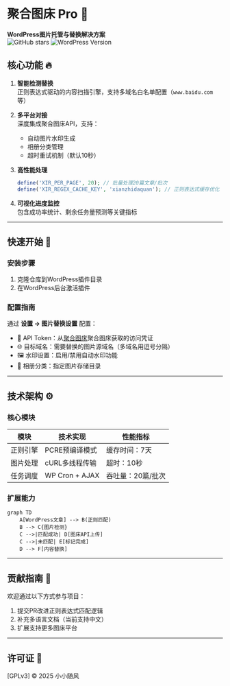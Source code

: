 # 聚合图床 Pro 🚀
**WordPress图片托管与替换解决方案**  
![GitHub stars](https://img.shields.io/github/stars/yourname/juheimg-pro) 
![WordPress Version](https://img.shields.io/wordpress/plugin/v/juheimg-pro)

## 核心功能 🔥
1. **智能检测替换**  
   正则表达式驱动的内容扫描引擎，支持多域名白名单配置（`www.baidu.com`等）
   
2. **多平台对接**  
   深度集成聚合图床API，支持：
   - 自动图片水印生成
   - 相册分类管理
   - 超时重试机制（默认10秒）

3. **高性能处理**  
   ```php
   define('XIR_PER_PAGE', 20); // 批量处理20篇文章/批次
   define('XIR_REGEX_CACHE_KEY', 'xianzhidaquan'); // 正则表达式缓存优化
   ```

4. **可视化进度监控**  
   包含成功率统计、剩余任务量预测等关键指标

---

## 快速开始 🚀
### 安装步骤
1. 克隆仓库到WordPress插件目录
2. 在WordPress后台激活插件

### 配置指南
通过 **设置 → 图片替换设置** 配置：
- 🔑 API Token：从[聚合图床](https://www.superbed.cn/)聚合图床获取的访问凭证
- 🌐 目标域名：需要替换的图片源域名（多域名用逗号分隔）
- 🖼️ 水印设置：启用/禁用自动水印功能
- 📁 相册分类：指定图片存储目录

---

## 技术架构 ⚙️
### 核心模块
| 模块 | 技术实现 | 性能指标 |
|------|---------|---------|
| 正则引擎 | PCRE预编译模式 | 缓存时间：7天 |
| 图片处理 | cURL多线程传输 | 超时：10秒 |
| 任务调度 | WP Cron + AJAX | 吞吐量：20篇/批次 |

### 扩展能力
```mermaid
graph TD
    A[WordPress文章] --> B(正则匹配)
    B --> C{图片检测}
    C -->|匹配成功| D[图床API上传]
    C -->|未匹配| E[标记完成]
    D --> F[内容替换]
```

---

## 贡献指南 👥
欢迎通过以下方式参与项目：
1. 提交PR改进正则表达式匹配逻辑
2. 补充多语言文档（当前支持中文）
3. 扩展支持更多图床平台


---

## 许可证 📜
[GPLv3] © 2025 小小随风
